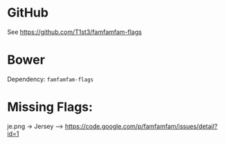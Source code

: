 # GitHub

See https://github.com/T1st3/famfamfam-flags

# Bower

Dependency: `famfamfam-flags`

# Missing Flags:

je.png -> Jersey --> https://code.google.com/p/famfamfam/issues/detail?id=1